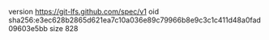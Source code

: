 version https://git-lfs.github.com/spec/v1
oid sha256:e3ec628b2865d621ea7c10a036e89c79966b8e9c3c1c411d48a0fad09603e5bb
size 828
